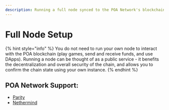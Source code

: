 ```yaml
---
description: Running a full node synced to the POA Network's blockchain.
---
```


# Full Node Setup

{% hint style="info" %}
You do not need to run your own node to interact with the POA blockchain \(play games, send and receive funds, and use DApps\). Running a node can be thought of as a public service - it benefits the decentralization and overall security of the chain, and allows you to confirm the chain state using your own instance.
{% endhint %}

## POA Network Support:

* [Parity](install-parity-client.md)
* [Nethermind](install-nethermind-client.md)

